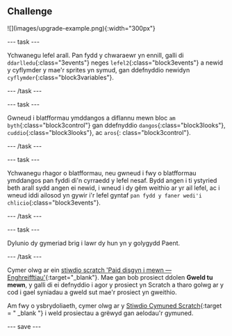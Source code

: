 ## Challenge

<div style="display: flex; flex-wrap: wrap">
<div>
![](images/upgrade-example.png){:width="300px"}
</div>
</div>

--- task ---

Ychwanegu lefel arall. Pan fydd y chwaraewr yn ennill, galli di `ddarlledu`{:class="3events"} neges `lefel2`{:class="block3events"} a newid y cyflymder y mae'r sprites yn symud, gan ddefnyddio newidyn `cyflymder`{:class="block3variables"}.

--- /task ---

--- task ---

Gwneud i blatfformau ymddangos a diflannu mewn bloc `am byth`{:class="block3control"} gan ddefnyddio `dangos`{:class="block3looks"}, `cuddio`{:class="block3looks"}, ac `aros`{: class="block3control"}.

--- /task ---

--- task ---

Ychwanegu rhagor o blatfformau, neu gwneud i fwy o blatfformau ymddangos pan fyddi di'n cyrraedd y lefel nesaf. Bydd angen i ti ystyried beth arall sydd angen ei newid, i wneud i dy gêm weithio ar yr ail lefel, ac i wneud iddi ailosod yn gywir i'r lefel gyntaf `pan fydd y faner wedi'i chlicio`{:class="block3events"}.

--- /task ---

--- task ---

Dylunio dy gymeriad brig i lawr dy hun yn y golygydd Paent.

--- /task ---

Cymer olwg ar ein [stiwdio scratch 'Paid disgyn i mewn — Enghreifftiau'](https://scratch.mit.edu/studios/29599110){:target="_blank"}. Mae gan bob prosiect ddolen **Gweld tu mewn**, y galli di ei defnyddio i agor y prosiect yn Scratch a tharo golwg ar y cod i gael syniadau a gweld sut mae'r prosiect yn gweithio.

Am fwy o ysbrydoliaeth, cymer olwg ar y [Stiwdio Cymuned Scratch](https://scratch.mit.edu/studios/29601182){:target = " _blank "} i weld prosiectau a grëwyd gan aelodau'r gymuned.

--- save ---
